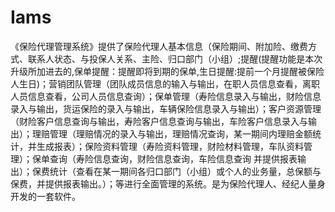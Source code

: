 # Iams
 《保险代理管理系统》提供了保险代理人基本信息（保险期间、附加险、缴费方式、联系人状态、与投保人关系、主险、归口部门（小组）;提醒(提醒功能是本次升级所加进去的,保单提醒：提醒即将到期的保单,生日提醒:提前一个月提醒被保险人生日)；营销团队管理（团队成员信息的输入与输出，在职人员信息查看，离职人员信息查看，公司人员信息查询）；保单管理（寿险信息录入与输出，财险信息录入与输出，货运保险的录入与输出，车辆保险信息录入与输出）；客户资源管理（财险客户信息查询与输出，寿险客户信息查询与输出，车险客户信息录入与输出）；理赔管理（理赔情况的录入与输出，理赔情况查询，某一期间内理赔金额统计，并生成报表）；保险资料管理（寿险资料管理，财险材料管理，车队资料管理）；保单查询（寿险信息查询，财险信息查询，车险信息查询 并提供报表输出）；保费统计（查看在某一期间各归口部门（小组）或个人的业务量，总保额与保费，并提供报表输出。）；等进行全面管理的系统。是为保险代理人、经纪人量身开发的一套软件。
